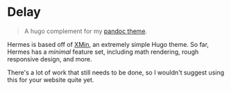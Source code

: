 # Delay
> A hugo complement for my [pandoc theme][quetzal].

Hermes is based off of [XMin][xmin], an extremely simple Hugo theme. So far, 
Hermes has a *minimal* feature set, including math rendering, rough responsive
design, and more.

There's a lot of work that still needs to be done, so I wouldn't suggest using
this for your website quite yet.

[quetzal]: https://github.com/pretentiousUsername/quetzalcoatl
[xmin]: https://github.com/yihui/hugo-xmin
